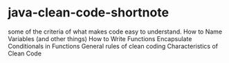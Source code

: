 # java-clean-code-shortnote

some of the criteria of what makes code easy to understand.
How to Name Variables (and other things)
How to Write Functions
Encapsulate Conditionals in Functions
General rules of clean coding
Characteristics of Clean Code
